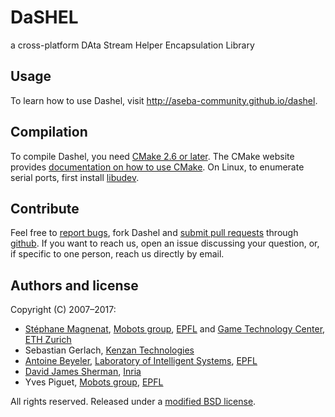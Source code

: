 # DaSHEL

a cross-platform DAta Stream Helper Encapsulation Library

## Usage

To learn how to use Dashel, visit http://aseba-community.github.io/dashel.

## Compilation

To compile Dashel, you need [CMake 2.6 or later](http://www.cmake.org/).
The CMake website provides [documentation on how to use CMake](https://cmake.org/runningcmake).
On Linux, to enumerate serial ports, first install [libudev](https://www.freedesktop.org/software/systemd/man/libudev.html).

## Contribute

Feel free to [report bugs](https://github.com/aseba-community/dashel/issues/new), fork Dashel and [submit pull requests](https://github.com/aseba-community/dashel/pulls) through [github](https://github.com/aseba-community/dashel).
If you want to reach us, open an issue discussing your question, or, if specific to one person, reach us directly by email.

## Authors and license

Copyright (C) 2007–2017:
	
* [Stéphane Magnenat](http://stephane.magnenat.net), [Mobots group](http://mobots.epfl.ch), [EPFL](http://www.epfl.ch/) and [Game Technology Center](http://www.gtc.inf.ethz.ch/), [ETH Zurich](https://www.ethz.ch/en.html)
* Sebastian Gerlach, [Kenzan Technologies](http://www.kenzantech.com)
* [Antoine Beyeler](http://www.ab-ware.com), [Laboratory of Intelligent Systems](http://lis.epfl.ch), [EPFL](http://www.epfl.ch/)
* [David James Sherman](http://www.labri.fr/perso/david/Site/David_James_Sherman.html), [Inria](http://inria.fr)
* Yves Piguet, [Mobots group](http://mobots.epfl.ch), [EPFL](http://www.epfl.ch/)

All rights reserved. Released under a [modified BSD license](license).

